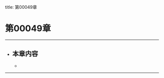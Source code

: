 title: 第00049章
# 第00049章
-------------------------------------------------
- 本章内容
    - 
    - 
-------------------------------------------------
